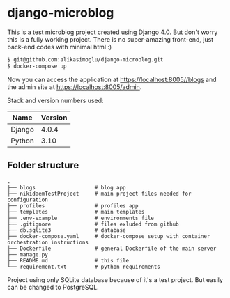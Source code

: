 # django-microblog

This is a test microblog project created using Django 4.0. But don't worry this is a fully working project. There is no super-amazing front-end, just back-end codes with minimal html :)

```bash
$ git@github.com:alikasimoglu/django-microblog.git
$ docker-compose up
```
Now you can access the application at <https://localhost:8005//blogs> and the admin site
at <https://localhost:8005/admin>.

Stack and version numbers used:

| Name           | Version  |
|----------------|----------|
| Django         | 4.0.4      |
| Python         | 3.10     |


## Folder structure
```
.
├── blogs                   # blog app
├── nikidaemTestProject     # main project files needed for configuration
├── profiles                # profiles app
├── templates               # main templates
├── .env-example            # environments file
├── .gitignore              # files exluded from github
├── db.sqlite3              # database
├── docker-compose.yaml     # docker-compose setup with container orchestration instructions
├── Dockerfile              # general Dockerfile of the main server
├── manage.py
├── README.md               # this file
└── requirement.txt         # python requirements
```

Project using only SQLite database because of it's a test project. But easily can be changed to PostgreSQL. 
